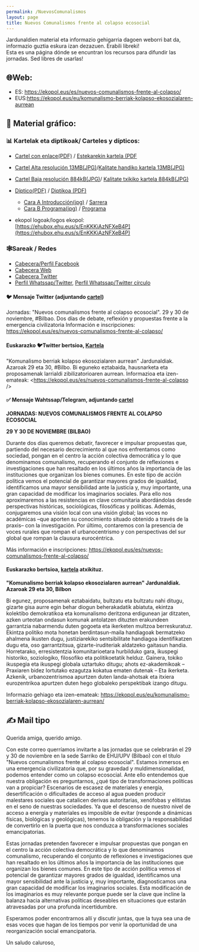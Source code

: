 ```yaml
---
permalink: /NuevosComunalismos
layout: page
title: Nuevos Comunalismos frente al colapso ecosocial
---
```


Jardunaldien material eta informazio gehigarria dagoen weborri bat da, informazio guztia eskura izan dezazuen. Erabili libreki!   
Esta es una página dónde se encuntran los recursos para difundir las jornadas. Sed libres de usarlas! 

## 🌐Web:
- ES: <https://ekopol.eus/es/nuevos-comunalismos-frente-al-colapso/>
- EUS:<https://ekopol.eus/eu/komunalismo-berriak-kolapso-ekosozialaren-aurrean> 

## 👀 Material gráfico:

### 📊 Kartelak eta diptikoak/ Carteles y dípticos:

- [Cartel con enlace(PDF)](https://ekopol.eus/wp-content/uploads/2021/09/Cartel-Castellano-enlace.pdf) / [Estekarekin kartela (PDF](https://ekopol.eus/wp-content/uploads/2021/09/CarteL-EUSKERA-enlace.pdf)
- [Cartel Alta resolución 13MB(JPG)](https://ekopol.eus/wp-content/uploads/2021/09/CARTEL-A3-COMUNALISMOS-CASTELLANO-300ppp-scaled.jpg)/[Kalitate handiko kartela 13MB(JPG)](https://ekopol.eus/wp-content/uploads/2021/09/CARTEL-A3-COMUNALISMOS-EUSKERA-300ppp-scaled.jpg)
- [Cartel Baja resolución 884kB(JPG)](https://ehubox.ehu.eus/s/cTDPZYZTa2rojFc)/ [Kalitate txikiko kartela 884kB(JPG)](https://ehubox.ehu.eus/s/9BtffAKy7oiGSa7)
- [Díptico(PDF)](https://ekopol.eus/wp-content/uploads/2021/09/Diptico-Castellano-PDF.pdf) / [Diptikoa (PDF)](https://ehubox.ehu.eus/s/SmoQeGM8WC8WtQF)
	- [Cara A Introducción(jpg)](https://ehubox.ehu.eus/s/AHsbn58w2CsmS96) / [Sarrera](https://ehubox.ehu.eus/s/sCFBpW3P2k6nHRe)
	- [Cara B Programa(jpg)](https://ehubox.ehu.eus/s/b9cezoxzB82D6qm) / [Programa](https://ehubox.ehu.eus/s/g7ewDRsCYwmzFQ3)

- ekopol logoak/logos ekopol: [https://ehubox.ehu.eus/s/EnKKKiAzNFXeB4P](https://ehubox.ehu.eus/s/EnKKKiAzNFXeB4P)

### 🕸Sareak / Redes
- [Cabecera/Perfil Facebook](https://ehubox.ehu.eus/s/6y3DZ5aD5BiXwEe)
- [Cabecera Web](https://ehubox.ehu.eus/s/ckcipcF6mxsjLZR)
- [Cabecera Twitter](https://ehubox.ehu.eus/s/d2JrwqF7y6HowxA)
- [Perfil Whatssap/Twitter](https://ehubox.ehu.eus/s/JsBGErZJpjr6YDc), [Perfil Whatssap/Twitter círculo](https://ehubox.ehu.eus/s/Dim59Q4kmT4dG9i)

#### 🐦 Mensaje Twitter (adjuntando [cartel](https://ehubox.ehu.eus/s/cTDPZYZTa2rojFc))
Jornadas: "Nuevos comunalismos frente al colapso ecosocial".
29 y 30 de noviembre, #Bilbao.
Dos días de debate, reflexión y propuestas frente a la emergencia civilizatoria
Información e inscripciones:
<https://ekopol.eus/es/nuevos-comunalismos-frente-al-colapso/>

#### Euskarazko 🐦Twitter bertsioa, [Kartela](https://ehubox.ehu.eus/s/9BtffAKy7oiGSa7)
"Komunalismo berriak kolapso ekosozialaren aurrean" Jardunaldiak.
Azaroak 29 eta 30, #Bilbo.
Bi eguneko eztabaida, hausnarketa eta proposamenak larrialdi zibilizatorioaren aurrean.
Informazioa eta izen-emateak:
<https://ekopol.eus/es/nuevos-comunalismos-frente-al-colapso />


#### ✅ Mensaje Wahtssap/Telegram, adjuntando [cartel](https://ekopol.eus/wp-content/uploads/2021/09/Cartel-Castellano-enlace.pdf)

**JORNADAS: NUEVOS COMUNALISMOS FRENTE AL COLAPSO ECOSOCIAL**

**29 Y 30 DE NOVIEMBRE (BILBAO)**

Durante dos días queremos debatir, favorecer e impulsar propuestas que, partiendo del necesario decrecimiento al que nos enfrentamos como sociedad, pongan en el centro la acción colectiva democrática y lo que denominamos comunalismo, recuperando el conjunto de reflexiones e investigaciones que han resaltado en los últimos años la importancia de las instituciones que organizan los bienes comunes. En este tipo de acción política vemos el potencial de garantizar mayores grados de igualdad, identificamos una mayor sensibilidad ante la justicia y, muy importante, una gran capacidad de modificar los imaginarios sociales. Para ello nos aproximaremos a las resistencias en clave comunitaria abordándolas desde perspectivas históricas, sociológicas, filosóficas y políticas. Además, conjugaremos una visión local con una visión global; las voces no académicas –que aporten su conocimiento situado obtenido a través de la praxis– con la investigación. Por último, contaremos con la presencia de voces rurales que rompan el urbanocentrismo y con perspectivas del sur global que rompan la clausura eurocéntrica.

Más información e inscripciones:
<https://ekopol.eus/es/nuevos-comunalismos-frente-al-colapso/>

#### Euskarazko bertsioa, [kartela](https://ekopol.eus/wp-content/uploads/2021/09/CarteL-EUSKERA-enlace.pdf) atxikituz. 
**"Komunalismo berriak kolapso ekosozialaren aurrean" Jardunaldiak.**
**Azaroak 29 eta 30, Bilbon**

Bi egunez, proposamenak eztabaidatu, bultzatu eta bultzatu nahi ditugu, gizarte gisa aurre egin behar diogun beherakadatik abiatuta, ekintza kolektibo demokratikoa eta komunalismo deritzona erdigunean jar ditzaten, azken urteotan ondasun komunak antolatzen dituzten erakundeen garrantzia nabarmendu duten gogoeta eta ikerketen multzoa berreskuratuz. Ekintza politiko mota honetan berdintasun-maila handiagoak bermatzeko ahalmena ikusten dugu, justiziarekiko sentsibilitate handiagoa identifikatzen dugu eta, oso garrantzitsua, gizarte-iruditeriak aldatzeko gaitasun handia. Horretarako, erresistentzia komunitarioetara hurbilduko gara, ikuspegi historiko, soziologiko, filosofiko eta politikoetatik helduz. Gainera, tokiko ikuspegia eta ikuspegi globala uztartuko ditugu; ahots ez-akademikoak – Praxiaren bidez lortutako ezagutza kokatua ematen dutenak – Eta ikerketa. Azkenik, urbanozentrismoa apurtzen duten landa-ahotsak eta itxiera eurozentrikoa apurtzen duten hego globaleko perspektibak izango ditugu.

Informazio gehiago eta izen-emateak:
<https://ekopol.eus/eu/komunalismo-berriak-kolapso-ekosozialaren-aurrean/>

## ✍️ Mail tipo

Querida amiga, querido amigo.

Con este correo querríamos invitarte a las jornadas que se celebrarán el 29 y 30 de noviembre en la sede Sarriko de EHU/UPV (Bilbao) con el título "Nuevos comunalismos frente al colapso ecosocial". Estamos inmersos en una emergencia civilizatoria que, por su gravedad y muldimensionalidad, podemos entender como un colapso ecosocial. Ante ello entendemos que nuestra obligación es preguntarnos, ¿qué tipo de transformaciones políticas van a propiciar? Escenarios de escasez de materiales y energía, desertificación o dificultades de acceso al agua pueden producir malestares sociales que catalicen derivas autoritarias, xenófobas y elitistas en el seno de nuestras sociedades. Ya que el descenso de nuestro nivel de acceso a energía y materiales es imposible de evitar (responde a dinámicas físicas, biológicas y geológicas), tenemos la obligación y la responsabilidad de convertirlo en la puerta que nos conduzca a transformaciones sociales emancipatorias.

Estas jornadas pretenden favorecer e impulsar propuestas que pongan en el centro la acción colectiva democrática y lo que denominamos comunalismo, recuperando el conjunto de reflexiones e investigaciones que han resaltado en los últimos años la importancia de las instituciones que organizan los bienes comunes. En este tipo de acción política vemos el potencial de garantizar mayores grados de igualdad, identificamos una mayor sensibilidad ante la justicia y, muy importante, diagnosticamos una gran capacidad de modificar los imaginarios sociales. Esta modificación de los imaginarios es muy relevante porque puede ser la clave que incline la balanza hacia alternativas políticas deseables en situaciones que estarán atravesadas por una profunda incertidumbre.

Esperamos poder encontrarnos allí y discutir juntas, que la tuya sea una de esas voces que hagan de los tiempos por venir la oportunidad de una reorganización social emancipatoria.

Un saludo caluroso,




